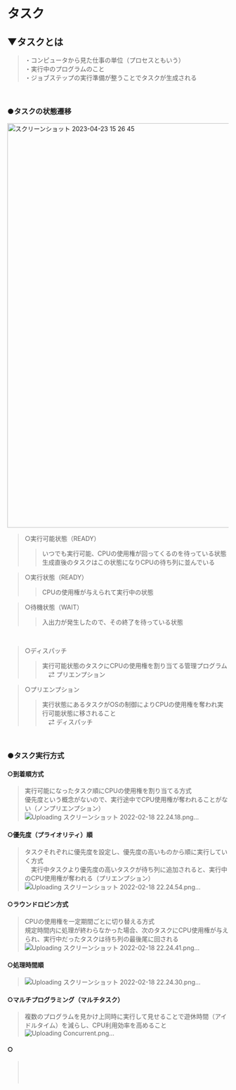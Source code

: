 # タスク

## ▼タスクとは
>・コンピュータから見た仕事の単位（プロセスともいう）<br>
>・実行中のプログラムのこと<br>
>・ジョブステップの実行準備が整うことでタスクが生成される<br>
<br>

### ●タスクの状態遷移
<img width="919" alt="スクリーンショット 2023-04-23 15 26 45" src="https://user-images.githubusercontent.com/81621944/233823595-1582abf3-853f-46a2-9ec7-4d79d4b7fa00.png"><br>
>○実行可能状態（READY）<br>
>>いつでも実行可能、CPUの使用権が回ってくるのを待っている状態<br>
>>生成直後のタスクはこの状態になりCPUの待ち列に並んでいる<br>

>○実行状態（READY）<br>
>>CPUの使用権が与えられて実行中の状態<br>

>○待機状態（WAIT）<br>
>>入出力が発生したので、その終了を待っている状態<br>
<br>

>○ディスパッチ<br>
>>実行可能状態のタスクにCPUの使用権を割り当てる管理プログラム<br>
>>　⇄ プリエンプション<br>

>○プリエンプション<br>
>>実行状態にあるタスクがOSの制御によりCPUの使用権を奪われ実行可能状態に移されること<br>
>>　⇄ ディスパッチ<br>
<br>



### ●タスク実行方式

#### ○到着順方式
>実行可能になったタスク順にCPUの使用権を割り当てる方式<br>
>優先度という概念がないので、実行途中でCPU使用権が奪われることがない（ノンプリエンプション）<br>
>![Uploading スクリーンショット 2022-02-18 22.24.18.png…]()<br>

#### ○優先度（プライオリティ）順
>タスクそれぞれに優先度を設定し、優先度の高いものから順に実行していく方式<br>
>　実行中タスクより優先度の高いタスクが待ち列に追加されると、実行中のCPU使用権が奪われる（プリエンプション）<br>
>![Uploading スクリーンショット 2022-02-18 22.24.54.png…]()<br>

#### ○ラウンドロビン方式
>CPUの使用権を一定期間ごとに切り替える方式<br>
>規定時間内に処理が終わらなかった場合、次のタスクにCPU使用権が与えられ、実行中だったタスクは待ち列の最後尾に回される<br>
>![Uploading スクリーンショット 2022-02-18 22.24.41.png…]()<br>

#### ○処理時間順
>![Uploading スクリーンショット 2022-02-18 22.24.30.png…]()<br>

#### ○マルチプログラミング（マルチタスク）
>複数のプログラムを見かけ上同時に実行して見せることで遊休時間（アイドルタイム）を減らし、CPU利用効率を高めること<br>
>![Uploading Concurrent.png…]()<br>

#### ○
><br>
><br>
><br>




